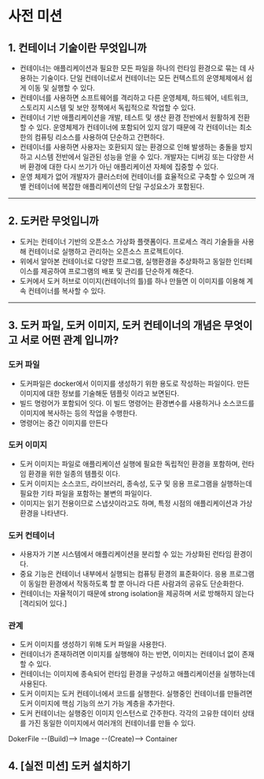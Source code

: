 # 사전 미션

## 1. 컨테이너 기술이란 무엇입니까
* 컨테이너는 애플리케이션과 필요한 모든 파일을 하나의 런타임 환경으로 묶는 데 사용하는 기술이다. 단일 컨테이너로서 컨테이너는 모든 컨텍스트의 운영체제에서 쉽게 이동 및 실행할 수 있다.
* 컨테이너를 사용하면 소프트웨어를 격리하고 다른 운영체제, 하드웨어, 네트워크, 스토리지 시스템 및 보안 정책에서 독립적으로 작업할 수 있다.
* 컨테이너 기반 애플리케이션을 개발, 테스트 및 생산 환경 전반에서 원활하게 전환할 수 있다. 운영체제가 컨테이너에 포함되어 있지 않기 때문에 각 컨테이너는 최소한의 컴퓨팅 리소스를 사용하여 단순하고 간편하다.
* 컨테이너를 사용하면 사용자는 호환되지 않는 환경으로 인해 발생하는 충돌을 방지하고 시스템 전반에서 일관된 성능을 얻을 수 있다. 개발자는 디버깅 또는 다양한 서버 환경에 대한 다시 쓰기가 아닌 애플리케이션 자체에 집중할 수 있다.
* 운영 체제가 없어 개발자가 클러스터에 컨테이너를 효율적으로 구축할 수 있으며 개별 컨테이너에 복잡한 애플리케이션의 단일 구성요소가 포함된다.
***
## 2. 도커란 무엇입니까
* 도커는 컨테이너 기반의 오픈소스 가상화 플랫폼이다. 프로세스 격리 기술들을 사용해 컨테이너로 실행하고 관리하는 오픈소스 프로젝트이다.
* 위에서 알아본 컨테이너로 다양한 프로그램, 실행환경을 추상화하고 동일한 인터페이스를 제공하여 프로그램의 배포 및 관리를 단순하게 해준다.
* 도커에서 도커 허브로 이미지(컨테이너의 틀)를 하나 만들면 이 이미지를 이용해 계속 컨테이너를 복사할 수 있다.
***
## 3. 도커 파일, 도커 이미지, 도커 컨테이너의 개념은 무엇이고 서로 어떤 관계 입니까?
### 도커 파일
* 도커파일은 docker에서 이미지를 생성하기 위한 용도로 작성하는 파일이다. 만든 이미지에 대한 정보를 기술해둔 템플릿 이라고 보면된다.
* 빌드 명령어가 포함되어 잇다. 이 빌드 명령어는 환경변수를 사용하거나 소스코드를 이미지에 복사하는 등의 작업을 수행한다.
* 명령어는 중간 이미지를 만든다

### 도커 이미지
* 도커 이미지는 파일로 애플리케이션 실행에 필요한 독립적인 환경을 포함하며, 런타임 환경을 위한 일종의 템플릿 이다. 
* 도커 이미지는 소스코드, 라이브러리, 종속성, 도구 및 응용 프로그램을 실행하는데 필요한 기타 파일을 포함하는 불변의 파일이다.
* 이미지는 읽기 전용이므로 스냅샷이라고도 하며, 특정 시점의 애플리케이션과 가상환경을 나타낸다.

### 도커 컨테이너
* 사용자가 기본 시스템에서 애플리케이션을 분리할 수 있는 가상화된 런타임 환경이다.
* 중요 기능은 컨테이너 내부에서 실행되는 컴퓨팅 환경의 표준화이다. 응용 프로그램이 동일한 환경에서 작동하도록 할 뿐 아니라 다른 사람과의 공유도 단순화한다.
* 컨테이너는 자율적이기 때문에 strong isolation을 제공하며 서로 방해하지 않는다 [격리되어 있다.]

### 관계
* 도커 이미지를 생성하기 위해 도커 파일을 사용한다.
* 컨테이너가 존재하려면 이미지를 실행해야 하는 반면, 이미지는 컨테이너 없이 존재할 수 있다.
* 컨테이너는 이미지에 종속되어 런타임 환경을 구성하고 애플리케이션을 실행하는데 사용된다.
* 도커 이미지는 도커 컨테이너에서 코드를 실행한다. 실행중인 컨테이너를 만들려면 도커 이미지에 핵심 기능의 쓰기 가능 계층을 추가한다.
* 도커 컨테이너는 실행중인 이미지 인스턴스로 간주한다. 각각의 고유한 데이터 상태를 가진 동일한 이미지에서 여러개의 컨테이너를 만들 수 있다.

DokerFile --(Build)--> Image --(Create)--> Container

## 4. [실전 미션] 도커 설치하기 